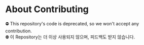 # About Contributing

<!-- below for ⚠Minimum maintenance -->
<!--
⚠ This repository is being maintained with minimum.
Only bug report & question are allowed in Issues/Pull Requests.
⚠ 이 Repository는 최소한으로 유지 관리되고 있습니다.
Issue/PR은 버그와 질문만 받고 있습니다.
 -->
<!-- below for ✅Active, ⚠Minimum maintenance -->
<!--
Please write the Issue/Pull Request in detail clearly.
Developer can ask for additional information if required,
and also can ignore/reject it if the content is hard to understand or unreasonable.
Issue나 PR 작성시 개발자가 내용을 잘 파악할 수 있게 해 주세요.
개발자는 필요시 추가 정보를 요청할 수 있고,
내용을 파악할 수 없거나 무리한 요구일 경우 무시/거부할 수 있습니다.
 -->
<!-- below for ✅Active -->
<!--
If you're suggesting amendment or improvement, please attach the right reference.
수정 제안의 경우 근거가 되는 정확한 자료를 같이 첨부해 주세요.
 -->
<!-- below for ✅Active -->
<!--
I cannot resolve all of the opinions and issues, as an individual. Please understand.
Dependency 자체 문제, 개인이 해결할 수 없는 문제 등 일부 문제는 해결해 드리지 못할 수도 있습니다. 양해 부탁드립니다.
 -->
<!-- below for ⛔Deprecated -->

⛔ This repository's code is deprecated, so we won't accept any contribution.  
⛔ 이 Repository는 더 이상 사용되지 않으며, 피드백도 받지 않습니다.
